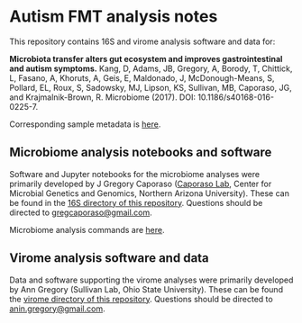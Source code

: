 # Autism FMT analysis notes

This repository contains 16S and virome analysis software and data for:

**Microbiota transfer alters gut ecosystem and improves gastrointestinal and autism symptoms.**
Kang, D, Adams, JB, Gregory, A, Borody, T, Chittick, L, Fasano, A, Khoruts, A, Geis, E, Maldonado, J, McDonough-Means, S, Pollard, EL, Roux, S, Sadowsky, MJ, Lipson, KS, Sullivan, MB, Caporaso, JG, and Krajmalnik-Brown, R.
Microbiome (2017). DOI: 10.1186/s40168-016-0225-7. 

Corresponding sample metadata is [here](https://docs.google.com/spreadsheets/d/1SNYZm3Y42R3Q2WdRTkw7Avg089KkEaIyRxI84s8ASHg/edit?usp=sharing).

## Microbiome analysis notebooks and software

Software and Jupyter notebooks for the microbiome analyses were primarily developed by J Gregory Caporaso ([Caporaso Lab](http://caporasolab.us), Center for Microbial Genetics and Genomics, Northern Arizona University). These can be found in the [16S directory of this repository](./16S). Questions should be directed to gregcaporaso@gmail.com.

Microbiome analysis commands are [here](https://docs.google.com/document/d/1Cvj9IaotT1PJnb6lE9d3EbebMNVJT10xUpIWtkyYwtw/edit?usp=sharing).

## Virome analysis software and data

Data and software supporting the virome analyses were primarily developed by Ann Gregory (Sullivan Lab, Ohio State University). These can be found the [virome directory of this repository](./virome). Questions should be directed to anin.gregory@gmail.com.
